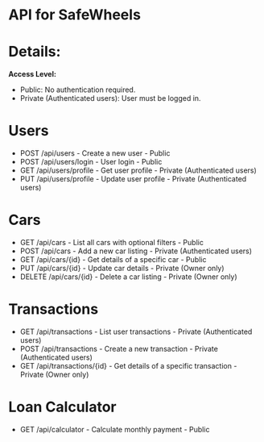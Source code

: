 # API for SafeWheels


# Details:

**Access Level:**
- Public: No authentication required.
- Private (Authenticated users): User must be logged in.


# Users
- POST /api/users - Create a new user - Public
- POST /api/users/login - User login - Public
- GET /api/users/profile - Get user profile - Private (Authenticated users)
- PUT /api/users/profile - Update user profile - Private (Authenticated users)

# Cars
- GET /api/cars - List all cars with optional filters - Public
- POST /api/cars - Add a new car listing - Private (Authenticated users)
- GET /api/cars/{id} - Get details of a specific car - Public
- PUT /api/cars/{id} - Update car details - Private (Owner only)
- DELETE /api/cars/{id} - Delete a car listing - Private (Owner only)

# Transactions
- GET /api/transactions - List user transactions - Private (Authenticated users)
- POST /api/transactions - Create a new transaction - Private (Authenticated users)
- GET /api/transactions/{id} - Get details of a specific transaction - Private (Owner only)

# Loan Calculator
- GET /api/calculator - Calculate monthly payment - Public
